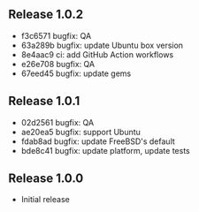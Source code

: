 ## Release 1.0.2

* f3c6571 bugfix: QA
* 63a289b bugfix: update Ubuntu box version
* 8e4aac9 ci: add GitHub Action workflows
* e26e708 bugfix: QA
* 67eed45 bugfix: update gems

## Release 1.0.1

* 02d2561 bugfix: QA
* ae20ea5 bugfix: support Ubuntu
* fdab8ad bugfix: update FreeBSD's default
* bde8c41 bugfix: update platform, update tests

## Release 1.0.0

* Initial release
